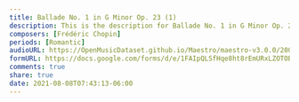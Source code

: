 ```yaml
---
title: Ballade No. 1 in G Minor Op. 23 (1)
description: This is the description for Ballade No. 1 in G Minor Op. 23 by Frédéric Chopin
composers: [Frédéric Chopin]
periods: [Romantic]
audioURL: https://OpenMusicDataset.github.io/Maestro/maestro-v3.0.0/2004/MIDI-Unprocessed_SMF_12_01_2004_01-05_ORIG_MID--AUDIO_12_R1_2004_07_Track07_wav.midi
formURL: https://docs.google.com/forms/d/e/1FAIpQLSfHqe8ht8rEmURxLZOTOBBKN1tiP8Ukh89feRRdh0bNGlS-Gg/viewform
comments: true
share: true
date: 2021-08-08T07:43:13-06:00
---
```

